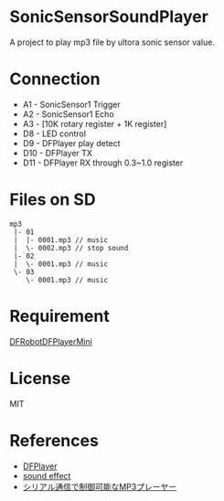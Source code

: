# SonicSensorSoundPlayer
A project to play mp3 file by ultora sonic sensor value.

# Connection
- A1 - SonicSensor1 Trigger
- A2 - SonicSensor1 Echo
- A3 - [10K rotary register + 1K register]
- D8 - LED control
- D9 - DFPlayer play detect
- D10 - DFPlayer TX
- D11 - DFPlayer RX through 0.3~1.0 register

# Files on SD
```
mp3
 |- 01
 |  |- 0001.mp3 // music
 |  \- 0002.mp3 // stop sound
 |- 02
 |  \- 0001.mp3 // music
 \- 03
    \- 0001.mp3 // music
```

# Requirement
[DFRobotDFPlayerMini](https://github.com/DFRobot/DFRobotDFPlayerMini)

# License
MIT

# References
- [DFPlayer](https://www.dfrobot.com/wiki/index.php/DFPlayer_Mini_SKU:DFR0299)
- [sound effect](http://soundeffect-lab.info/sound/anime/)
- [シリアル通信で制御可能なMP3プレーヤー](http://www.ne.jp/asahi/shared/o-family/ElecRoom/AVRMCOM/MP3module/MP3module.html)